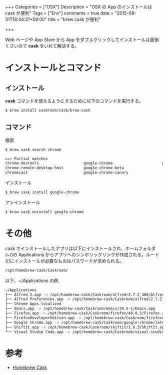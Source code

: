 +++
Categories = ["OSX"]
Description = "OSX の App のインストールは cask が便利"
Tags = ["Env"]
comments = true
date = "2015-08-31T18:44:21+09:00"
title = "brew cask が便利"

+++

Web ページや App Store から App をダブルクリックしてインストールは面倒くさいので **cask** をいれて解決する。

<!--more-->

# インストールとコマンド

## インストール

**cask** コマンドを使えるようにするために以下のコマンドを実行する。

~~~bash
$ brew install caskroom/cask/brew-cask
~~~

## コマンド

検索

~~~bash
$ brew cask search chrome

==> Partial matches
chrome-devtools                    google-chrome                      google-chrome-dev
chrome-remote-desktop-host         google-chrome-beta
chromecast                         google-chrome-canary
~~~

インストール

~~~bash
$ brew cask install google-chrome
~~~

アンインストール

~~~bash
$ brew cask uninstall google-chrome
~~~

# その他

cask でインストールしたアプリは以下にインストールされ、ホームフォルダ(~/)の Applications からアプリへのシンボリックリンクが作成される。ルート(/)にインストールが必要なものはパスワードが求められる。

~~~bash
/opt/homebrew-cask/Caskroom/
~~~

以下、~/Applications の例

~~~bash
~/Applications
├── Alfred 2.app -> /opt/homebrew-cask/Caskroom/alfred/2.7.2_400/Alfred 2.app
├── Alfred Preferences.app -> /opt/homebrew-cask/Caskroom/alfred/2.7.2_400/Alfred 2.app/Contents/Preferences/Alfred Preferences.app
├── Chrome Apps.localized
├── Emacs.app -> /opt/homebrew-cask/Caskroom/emacs/24.5-1/Emacs.app
├── Firefox.app -> /opt/homebrew-cask/Caskroom/firefox/40.0.3/Firefox.app
├── FirefoxDeveloperEdition.app -> /opt/homebrew-cask/Caskroom/firefoxdeveloperedition-ja/latest/FirefoxDeveloperEdition.app
├── Google Chrome.app -> /opt/homebrew-cask/Caskroom/google-chrome/latest/Google Chrome.app
├── ShiftIt.app -> /opt/homebrew-cask/Caskroom/shiftit/1.6.3/ShiftIt.app
└── Visual Studio Code.app -> /opt/homebrew-cask/Caskroom/visual-studio-code/0.7.0/Visual Studio Code.app
~~~

# 参考

- [Homebrew Cask](http://caskroom.io/)
